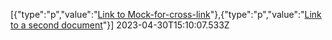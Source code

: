 [{"type":"p","value":"[Link to Mock-for-cross-link](https://docs.google.com/document/u/0/d/1Pv62oIyRDaAgKwZ0gNNaxrXi8vZJ9OI_5AHAPraLdu8/edit)"},{"type":"p","value":"[Link to a second document](https://docs.google.com/document/u/0/d/1o743ljdSpgCUTIbIyXPkth5zY4m0vlMPLKxTBOHrsZs/edit)"}] 2023-04-30T15:10:07.533Z